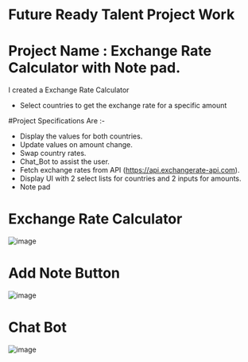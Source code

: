 # Future Ready Talent Project Work
# Project Name : Exchange Rate Calculator with Note pad.

I created a Exchange Rate Calculator

* Select countries to get the exchange rate for a specific amount

#Project Specifications Are :-

* Display the values for both countries.
* Update values on amount change.
* Swap country rates.
* Chat_Bot to assist the user.
* Fetch exchange rates from API (https://api.exchangerate-api.com).
* Display UI with 2 select lists for countries and 2 inputs for amounts.
* Note pad 


# Exchange Rate Calculator
![image](https://user-images.githubusercontent.com/111067381/191926405-34f24c60-fa49-431e-8b53-67b134625293.png)

# Add Note Button
![image](https://user-images.githubusercontent.com/111067381/191926677-e9f604f6-f3a4-4d19-b51f-b910e090a629.png)

# Chat Bot
![image](https://user-images.githubusercontent.com/111067381/191926910-d02e7e05-e97d-455f-a066-8caa96b712ea.png)
